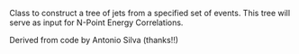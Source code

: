 Class to construct a tree of jets from a specified set of events.  This tree will serve as input for N-Point Energy Correlations.

Derived from code by Antonio Silva (thanks!!)
